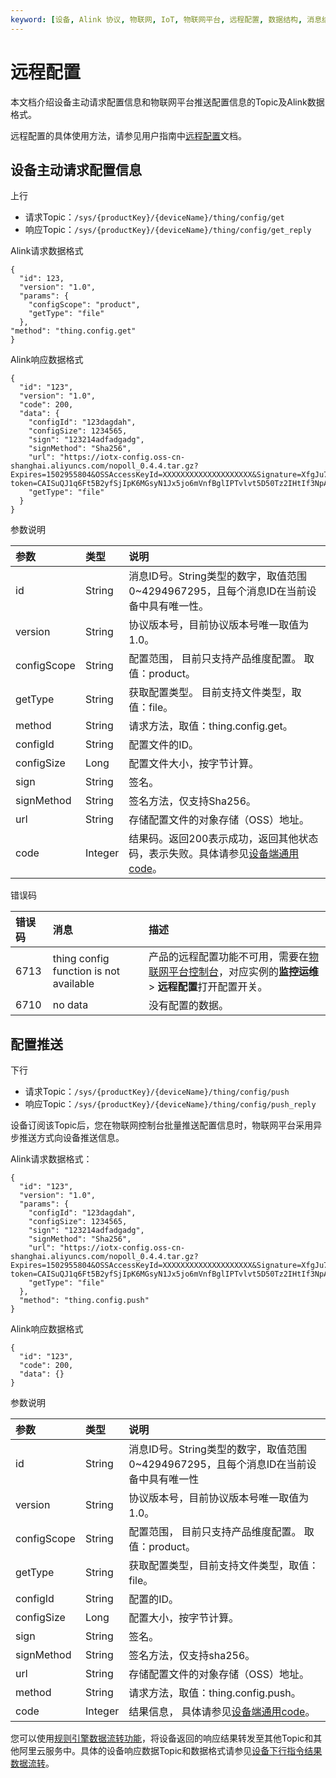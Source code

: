 ```yaml
---
keyword: [设备, Alink 协议, 物联网, IoT, 物联网平台, 远程配置, 数据结构, 消息结构, 请求 Topic, 响应 Topic]
---
```


# 远程配置

本文档介绍设备主动请求配置信息和物联网平台推送配置信息的Topic及Alink数据格式。

远程配置的具体使用方法，请参见用户指南中[远程配置](/cn.zh-CN/监控运维/远程配置.md)文档。

## 设备主动请求配置信息

上行

-   请求Topic：`/sys/{productKey}/{deviceName}/thing/config/get`
-   响应Topic：`/sys/{productKey}/{deviceName}/thing/config/get_reply`

Alink请求数据格式

```
{
  "id": 123,
  "version": "1.0",
  "params": {
    "configScope": "product",
    "getType": "file"
  },
"method": "thing.config.get"
}
```

Alink响应数据格式

```
{
  "id": "123",
  "version": "1.0",
  "code": 200,
  "data": {
    "configId": "123dagdah",
    "configSize": 1234565,
    "sign": "123214adfadgadg",
    "signMethod": "Sha256",
    "url": "https://iotx-config.oss-cn-shanghai.aliyuncs.com/nopoll_0.4.4.tar.gz?Expires=1502955804&OSSAccessKeyId=XXXXXXXXXXXXXXXXXXXX&Signature=XfgJu7P6DWWejstKJgXJEH0qAKU%3D&security-token=CAISuQJ1q6Ft5B2yfSjIpK6MGsyN1Jx5jo6mVnfBglIPTvlvt5D50Tz2IHtIf3NpAusdsv03nWxT7v4flqFyTINVAEvYZJOPKGrGR0DzDbDasumZsJbo4f%2FMQBqEaXPS2MvVfJ%2BzLrf0ceusbFbpjzJ6xaCAGxypQ12iN%2B%2Fr6%2F5gdc9FcQSkL0B8ZrFsKxBltdUROFbIKP%2BpKWSKuGfLC1dysQcO1wEP4K%2BkkMqH8Uic3h%2Boy%2BgJt8H2PpHhd9NhXuV2WMzn2%2FdtJOiTknxR7ARasaBqhelc4zqA%2FPPlWgAKvkXba7aIoo01fV4jN5JXQfAU8KLO8tRjofHWmojNzBJAAPpYSSy3Rvr7m5efQrrybY1lLO6iZy%2BVio2VSZDxshI5Z3McKARWct06MWV9ABA2TTXXOi40BOxuq%2B3JGoABXC54TOlo7%2F1wTLTsCUqzzeIiXVOK8CfNOkfTucMGHkeYeCdFkm%2FkADhXAnrnGf5a4FbmKMQph2cKsr8y8UfWLC6IzvJsClXTnbJBMeuWIqo5zIynS1pm7gf%2F9N3hVc6%2BEeIk0xfl2tycsUpbL2FoaGk6BAF8hWSWYUXsv59d5Uk%3D",
    "getType": "file"
  }
}
```

参数说明

|参数|类型|说明|
|:-|:-|:-|
|id|String|消息ID号。String类型的数字，取值范围0~4294967295，且每个消息ID在当前设备中具有唯一性。|
|version|String|协议版本号，目前协议版本号唯一取值为1.0。|
|configScope|String|配置范围， 目前只支持产品维度配置。 取值：product。|
|getType|String|获取配置类型。 目前支持文件类型，取值：file。|
|method|String|请求方法，取值：thing.config.get。|
|configId|String|配置文件的ID。|
|configSize|Long|配置文件大小，按字节计算。|
|sign|String|签名。|
|signMethod|String|签名方法，仅支持Sha256。|
|url|String|存储配置文件的对象存储（OSS）地址。|
|code|Integer|结果码。返回200表示成功，返回其他状态码，表示失败。具体请参见[设备端通用code](/cn.zh-CN/设备管理/Alink协议/设备端通用code.md)。|

错误码

|错误码|消息|描述|
|:--|:-|:-|
|6713|thing config function is not available|产品的远程配置功能不可用，需要在[物联网平台控制台](http://iot.console.aliyun.com/)，对应实例的**监控运维** \> **远程配置**打开配置开关。|
|6710|no data|没有配置的数据。|

## 配置推送

下行

-   请求Topic：`/sys/{productKey}/{deviceName}/thing/config/push`
-   响应Topic：`/sys/{productKey}/{deviceName}/thing/config/push_reply`

设备订阅该Topic后，您在物联网控制台批量推送配置信息时，物联网平台采用异步推送方式向设备推送信息。

Alink请求数据格式：

```
{
  "id": "123",
  "version": "1.0",
  "params": {
    "configId": "123dagdah",
    "configSize": 1234565,
    "sign": "123214adfadgadg",
    "signMethod": "Sha256",
    "url": "https://iotx-config.oss-cn-shanghai.aliyuncs.com/nopoll_0.4.4.tar.gz?Expires=1502955804&OSSAccessKeyId=XXXXXXXXXXXXXXXXXXXX&Signature=XfgJu7P6DWWejstKJgXJEH0qAKU%3D&security-token=CAISuQJ1q6Ft5B2yfSjIpK6MGsyN1Jx5jo6mVnfBglIPTvlvt5D50Tz2IHtIf3NpAusdsv03nWxT7v4flqFyTINVAEvYZJOPKGrGR0DzDbDasumZsJbo4f%2FMQBqEaXPS2MvVfJ%2BzLrf0ceusbFbpjzJ6xaCAGxypQ12iN%2B%2Fr6%2F5gdc9FcQSkL0B8ZrFsKxBltdUROFbIKP%2BpKWSKuGfLC1dysQcO1wEP4K%2BkkMqH8Uic3h%2Boy%2BgJt8H2PpHhd9NhXuV2WMzn2%2FdtJOiTknxR7ARasaBqhelc4zqA%2FPPlWgAKvkXba7aIoo01fV4jN5JXQfAU8KLO8tRjofHWmojNzBJAAPpYSSy3Rvr7m5efQrrybY1lLO6iZy%2BVio2VSZDxshI5Z3McKARWct06MWV9ABA2TTXXOi40BOxuq%2B3JGoABXC54TOlo7%2F1wTLTsCUqzzeIiXVOK8CfNOkfTucMGHkeYeCdFkm%2FkADhXAnrnGf5a4FbmKMQph2cKsr8y8UfWLC6IzvJsClXTnbJBMeuWIqo5zIynS1pm7gf%2F9N3hVc6%2BEeIk0xfl2tycsUpbL2FoaGk6BAF8hWSWYUXsv59d5Uk%3D",
    "getType": "file"
  },
  "method": "thing.config.push"
}
```

Alink响应数据格式

```
{
  "id": "123",
  "code": 200,
  "data": {}
}
```

参数说明

|参数|类型|说明|
|:-|:-|:-|
|id|String|消息ID号。String类型的数字，取值范围0~4294967295，且每个消息ID在当前设备中具有唯一性 |
|version|String|协议版本号，目前协议版本号唯一取值为1.0。|
|configScope|String|配置范围， 目前只支持产品维度配置。 取值：product。|
|getType|String|获取配置类型，目前支持文件类型，取值：file。|
|configId|String|配置的ID。|
|configSize|Long|配置大小，按字节计算。|
|sign|String|签名。|
|signMethod|String|签名方法，仅支持sha256。|
|url|String|存储配置文件的对象存储（OSS）地址。|
|method|String|请求方法，取值：thing.config.push。|
|code|Integer|结果信息， 具体请参见[设备端通用code](/cn.zh-CN/设备管理/Alink协议/设备端通用code.md)。|

您可以使用[规则引擎数据流转功能](/cn.zh-CN/消息通信/云产品流转/设置数据流转规则.md)，将设备返回的响应结果转发至其他Topic和其他阿里云服务中。具体的设备响应数据Topic和数据格式请参见[设备下行指令结果数据流转](/cn.zh-CN/消息通信/数据格式.md)。

